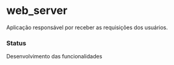 # web_server

Aplicação responsável por receber as requisições dos usuários.


### Status

Desenvolvimento das funcionalidades